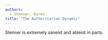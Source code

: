 ```yaml
---
authors:
  - Stenner, Karen
title: "The Authoritarian Dynamic"
---
```


Stenner is extremely saneist and ableist in parts.
